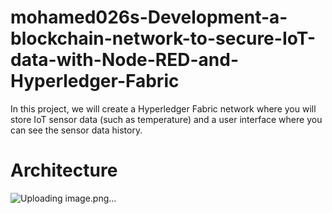# mohamed026s-Development-a-blockchain-network-to-secure-IoT-data-with-Node-RED-and-Hyperledger-Fabric
   In this project, we will create a Hyperledger Fabric network where you will store IoT sensor data (such as temperature) and a user interface where you can see the sensor data history.

# Architecture
![Uploading image.png…]()

